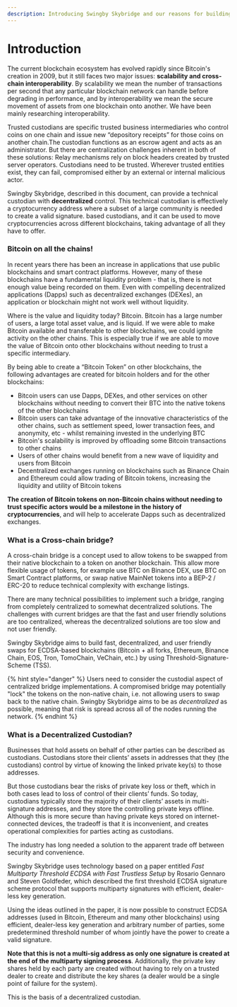 ```yaml
---
description: Introducing Swingby Skybridge and our reasons for building it
---
```


# Introduction

The current blockchain ecosystem has evolved rapidly since Bitcoin's creation in 2009, but it still faces two major issues: **scalability and cross-chain interoperability**. By scalability we mean the number of transactions per second that any particular blockchain network can handle before degrading in performance, and by interoperability we mean the secure movement of assets from one blockchain onto another. We have been mainly researching interoperability. 

Trusted custodians are specific trusted business intermediaries who control coins on one chain and issue new “depository receipts” for those coins on another chain.The custodian functions as an escrow agent and acts as an administrator. But there are centralization challenges inherent in both of these solutions: Relay mechanisms rely on block headers created by trusted server operators. Custodians need to be trusted. Wherever trusted entities exist, they can fail, compromised either by an external or internal malicious actor. 

Swingby Skybridge, described in this document, can provide a technical custodian with **decentralized** control. This technical custodian is effectively a cryptocurrency address where a subset of a large community is needed to create a valid signature. based custodians, and it can be used to move cryptocurrencies across different blockchains, taking advantage of all they have to offer.

### Bitcoin on all the chains!

In recent years there has been an increase in applications that use public blockchains and smart contract platforms.  However, many of these blockchains have a fundamental liquidity problem - that is, there is not enough value being recorded on them. Even with compelling decentralized applications \(Dapps\) such as decentralized exchanges \(DEXes\), an application or blockchain might not work well without liquidity.

Where is the value and liquidity today?  Bitcoin. Bitcoin has a large number of users, a large total asset value, and is liquid. If we were able to make Bitcoin available and transferable to other blockchains, we could ignite activity on the other chains.  This is especially true if we are able to move the value of Bitcoin onto other blockchains without needing to trust a specific intermediary.

By being able to create a “Bitcoin Token” on other blockchains, the following advantages are created for bitcoin holders and for the other blockchains:

* Bitcoin users can use Dapps, DEXes, and other services on other blockchains without needing to convert their BTC into the native tokens of the other blockchains
* Bitcoin users can take advantage of the innovative characteristics of the other chains, such as settlement speed, lower transaction fees, and anonymity, etc - whilst remaining invested in the underlying BTC
* Bitcoin's scalability is improved by offloading some Bitcoin transactions to other chains
* Users of other chains would benefit from a new wave of liquidity and users from Bitcoin
* Decentralized exchanges running on blockchains such as Binance Chain  and Ethereum could allow trading of Bitcoin tokens, increasing the liquidity and utility of Bitcoin tokens

**The creation of Bitcoin tokens on non-Bitcoin chains without needing to trust specific actors would be a milestone in the history of cryptocurrencies**, and will help to accelerate Dapps such as decentralized exchanges.

### What is a Cross-chain bridge?

A cross-chain bridge is a concept used to allow tokens to be swapped from their native blockchain to a token on another blockchain. This allow more flexible usage of tokens, for example use BTC on Binance DEX, use BTC on Smart Contract platforms, or swap native MainNet tokens into a BEP-2 / ERC-20 to reduce technical complexity with exchange listings.

There are many technical possibilities to implement such a bridge, ranging from completely centralized to somewhat decentralized solutions. The challenges with current bridges are that the fast and user friendly solutions are too centralized, whereas the decentralized solutions are too slow and not user friendly.

Swingby Skybridge aims to build fast, decentralized, and user friendly swaps for ECDSA-based blockchains \(Bitcoin + all forks, Ethereum, Binance Chain, EOS, Tron, TomoChain, VeChain, etc.\) by using Threshold-Signature-Scheme \(TSS\).

{% hint style="danger" %}
Users need to consider the custodial aspect of centralized bridge implementations. A compromised bridge may potentially "lock" the tokens on the non-native chain, i.e. not allowing users to swap back to the native chain. Swingby Skybridge aims to be as _decentralized_ as possible, meaning that risk is spread across all of the nodes running the network.
{% endhint %}

### **What is a Decentralized Custodian?**

Businesses that hold assets on behalf of other parties can be described as custodians.  Custodians store their clients’ assets in addresses that they \(the custodians\) control by virtue of knowing the linked private key\(s\) to those addresses.

But those custodians bear the risks of private key loss or theft, which in both cases lead to loss of control of their clients’ funds.  So today, custodians typically store the majority of their clients’ assets in multi-signature addresses, and they store the controlling private keys offline.  Although this is more secure than having private keys stored on internet-connected devices, the tradeoff is that it is inconvenient, and creates operational complexities for parties acting as custodians.

The industry has long needed a solution to the apparent trade off between security and convenience.

Swingby Skybridge uses technology based on [a](https://eprint.iacr.org/2019/114.pdf) paper entitled _Fast Multiparty Threshold ECDSA with Fast Trustless Setup_ by Rosario Gennaro and Steven Goldfeder, which described the first threshold ECDSA signature scheme protocol that supports multiparty signatures with efficient, dealer-less key generation.

Using the ideas outlined in the paper, it is now possible to construct ECDSA addresses \(used in Bitcoin, Ethereum and many other blockchains\) using efficient, dealer-less key generation and arbitrary number of parties, some predetermined threshold number of whom jointly have the power to create a valid signature.

**Note that this is not a multi-sig address as only one signature is created at the end of the multiparty signing process**.  Additionally, the private key shares held by each party are created without having to rely on a trusted dealer to create and distribute the key shares \(a dealer would be a single point of failure for the system\).

This is the basis of a decentralized custodian.

